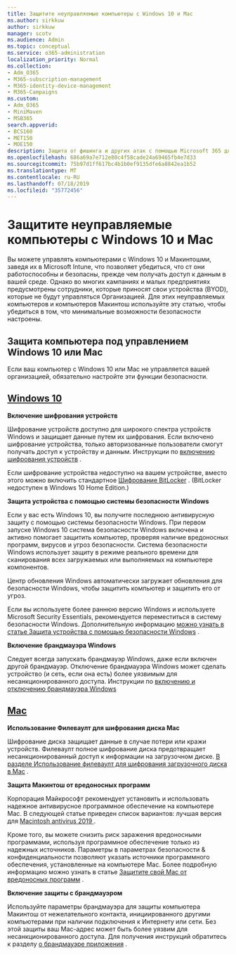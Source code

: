 ```yaml
---
title: Защитите неуправляемые компьютеры с Windows 10 и Mac
ms.author: sirkkuw
author: sirkkuw
manager: scotv
ms.audience: Admin
ms.topic: conceptual
ms.service: o365-administration
localization_priority: Normal
ms.collection:
- Adm_O365
- M365-subscription-management
- M365-identity-device-management
- M365-Campaigns
ms.custom:
- Adm_O365
- MiniMaven
- MSB365
search.appverid:
- BCS160
- MET150
- MOE150
description: Защита от фишинга и других атак с помощью Microsoft 365 для кампаний.
ms.openlocfilehash: 686a69a7e712e80c4f58cade24a69465fb4e7d33
ms.sourcegitcommit: 75b97d1ff617bc4b1b0ef9135dfe6a8842ea1b52
ms.translationtype: MT
ms.contentlocale: ru-RU
ms.lasthandoff: 07/18/2019
ms.locfileid: "35772456"
---
```

# <a name="protect-unmanaged-windows-10-pcs-and-macs"></a>Защитите неуправляемые компьютеры с Windows 10 и Mac

Вы можете управлять компьютерами с Windows 10 и Макинтошми, заведя их в Microsoft Intune, что позволяет убедиться, что ст они работоспособны и безопасны, прежде чем получать доступ к данным в вашей среде. Однако во многих кампаниях и малых предприятиях предусмотрены сотрудники, которые приносят свои устройства (BYOD), которые не будут управляться Организацией. Для этих неуправляемых компьютеров и компьютеров Макинтош используйте эту статью, чтобы убедиться в том, что минимальные возможности безопасности настроены. 

<!--A Windows 10 PC is considered managed after you have completed the following two steps:

1. You (or the admin) set up device and data protection policies in the [setup  wizard](../business/set-up.md).

2. You have [connected your computer to Azure Active Directory](../business/set-up-windows-devices.md) and use your Microsoft 365 Business username and password to sign in.
3. --> 

## <a name="protect-a-computer-running-windows-10-or-a-mac"></a>Защита компьютера под управлением Windows 10 или Mac

<!--If you have a PC that is running Windows 10 that is not connected to Microsoft 365 Business, or a Mac, the Microsoft 365 Business protections do not apply to it, but here are some things you can do to keep your data secure on these devices as well:
-->
Если ваш компьютер с Windows 10 или Mac не управляется вашей организацией, обязательно настройте эти функции безопасности.

## <a name="windows-10tabwindows10"></a>[Windows 10](#tab/Windows10)
**Включение шифрования устройств**<p>

Шифрование устройств доступно для широкого спектра устройств Windows и защищает данные путем их шифрования. Если включено шифрование устройства, только авторизованные пользователи смогут получать доступ к устройству и данным. Инструкции по [включению шифрования устройств](https://support.microsoft.com/en-us/help/4028713/windows-10-turn-on-device-encryption) .

 Если шифрование устройства недоступно на вашем устройстве, вместо этого можно включить стандартное [Шифрование BitLocker](https://support.microsoft.com/en-us/help/4028713/windows-10-turn-on-device-encryption) . (BitLocker недоступен в Windows 10 Home Edition.) 



**Защита устройства с помощью системы безопасности Windows**<p>
Если у вас есть Windows 10, вы получите последнюю антивирусную защиту с помощью системы безопасности Windows. При первом запуске Windows 10 система безопасности Windows включена и активно помогает защитить компьютер, проверяя наличие вредоносных программ, вирусов и угроз безопасности. Система безопасности Windows использует защиту в режиме реального времени для сканирования всех загружаемых или выполняемых на компьютере компонентов.

Центр обновления Windows автоматически загружает обновления для безопасности Windows, чтобы защитить компьютер и защитить его от угроз.

Если вы используете более раннюю версию Windows и используете Microsoft Security Essentials, рекомендуется переместиться в систему безопасности Windows. Дополнительную информацию [можно узнать в статье Защита устройства с помощью безопасности Windows](https://support.microsoft.com/en-us/help/17464/windows-10-help-protect-my-device-with-windows-security) .

**Включение брандмауэра Windows**<p>
Следует всегда запускать брандмауэр Windows, даже если включен другой брандмауэр. Отключение брандмауэра Windows может сделать устройство (и сеть, если она есть) более уязвимым для несанкционированного доступа. Инструкции по [включению и отключению брандмауэра Windows](https://support.microsoft.com/en-us/help/4028544/windows-10-turn-windows-defender-firewall-on-or-off)

## <a name="mactabmac"></a>[Mac](#tab/Mac)
**Использование Филеваулт для шифрования диска Mac**<p>
Шифрование диска защищает данные в случае потери или кражи устройств. Филеваулт полное шифрование диска предотвращает несанкционированный доступ к информации на загрузочном диске. [В разделе Использование филеваулт для шифрования загрузочного диска в Mac](https://support.apple.com/HT204837) .

**Защита Макинтош от вредоносных программ**<p>
Корпорация Майкрософт рекомендует установить и использовать надежное антивирусное программное обеспечение на компьютере Mac. В следующей статье приведен список вариантов: лучшая версия для [Macintosh antivirus 2019 ](https://www.macworld.co.uk/feature/mac-software/mac-antivirus-3672182/).

Кроме того, вы можете снизить риск заражения вредоносными программами, используя программное обеспечение только из надежных источников. Параметры в параметрах безопасности & конфиденциальности позволяют указать источники программного обеспечения, установленные на компьютере Mac. Более подробную информацию можно узнать в статье [Защитите свой Mac от вредоносных программ](https://support.apple.com/kb/PH25087) .

**Включение защиты с брандмауэром**<p>
Используйте параметры брандмауэра для защиты компьютера Макинтош от нежелательного контакта, инициированного другими компьютерами при наличии подключения к Интернету или сети. Без этой защиты ваш Mac-адрес может быть более уязвим для несанкционированного доступа. Для получения инструкций обратитесь к разделу [о брандмауэре приложения](https://support.apple.com/HT201642) .
